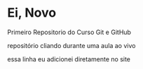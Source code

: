 # Ei, Novo
 Primeiro Repositorio do Curso Git e GitHub
 

repositório cliando durante uma aula ao vivo 

essa linha eu adicionei diretamente no site
